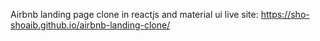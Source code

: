 Airbnb landing page clone in reactjs and material ui
live site: https://sho-shoaib.github.io/airbnb-landing-clone/
